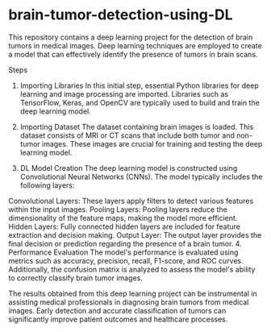 # brain-tumor-detection-using-DL
This repository contains a deep learning project for the detection of brain tumors in medical images. Deep learning techniques are employed to create a model that can effectively identify the presence of tumors in brain scans.

Steps
1. Importing Libraries
In this initial step, essential Python libraries for deep learning and image processing are imported. Libraries such as TensorFlow, Keras, and OpenCV are typically used to build and train the deep learning model.

2. Importing Dataset
The dataset containing brain images is loaded. This dataset consists of MRI or CT scans that include both tumor and non-tumor images. These images are crucial for training and testing the deep learning model.

3. DL Model Creation
The deep learning model is constructed using Convolutional Neural Networks (CNNs). The model typically includes the following layers:

Convolutional Layers: These layers apply filters to detect various features within the input images.
Pooling Layers: Pooling layers reduce the dimensionality of the feature maps, making the model more efficient.
Hidden Layers: Fully connected hidden layers are included for feature extraction and decision making.
Output Layer: The output layer provides the final decision or prediction regarding the presence of a brain tumor.
4. Performance Evaluation
The model's performance is evaluated using metrics such as accuracy, precision, recall, F1-score, and ROC curves. Additionally, the confusion matrix is analyzed to assess the model's ability to correctly classify brain tumor images.

The results obtained from this deep learning project can be instrumental in assisting medical professionals in diagnosing brain tumors from medical images. Early detection and accurate classification of tumors can significantly improve patient outcomes and healthcare processes.
